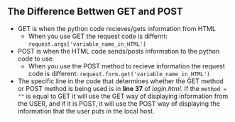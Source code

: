 ## The Difference Bettwen GET and POST
- GET is when the python code recieves/gets information from HTML
  - When you use GET the request code is differnt: `request.args['variable_name_in_HTML']`
- POST is when the HTML code sends/posts information to the python code to use 
  - When you use the POST method to recieve information the request code is different: `request.form.get('variable_name_in_HTML')` 
- The specific line in the code that determines whether the GET method or POST method is being used is in **line 37** of *login.html*. If the `method = ""` is equal to GET it will use the GET way of displaying information from the USER, and if it is POST, it will use the POST way of displaying the information that the user puts in the local host. 